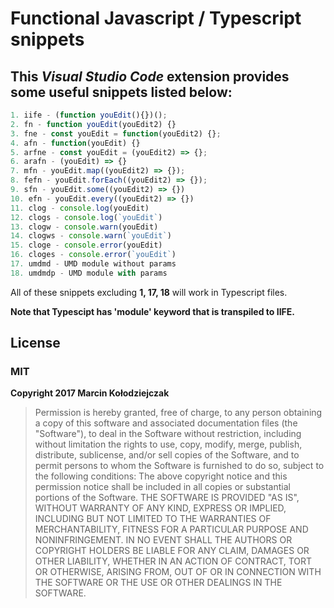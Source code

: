 # Functional Javascript / Typescript snippets
## This  **_Visual Studio Code_** extension provides some useful snippets listed below:

```javascript
1. iife - (function youEdit(){})();
2. fn - function youEdit(youEdit2) {}
3. fne - const youEdit = function(youEdit2) {};
4. afn - function(youEdit) {}
5. arfne - const youEdit = (youEdit2) => {};
6. arafn - (youEdit) => {}
7. mfn - youEdit.map((youEdit2) => {});
8. fefn - youEdit.forEach((youEdit2) => {});
9. sfn - youEdit.some((youEdit2) => {})
10. efn - youEdit.every((youEdit2) => {})
11. clog - console.log(youEdit)
12. clogs - console.log(`youEdit`)
13. clogw - console.warn(youEdit)
14. clogws - console.warn(`youEdit`)
15. cloge - console.error(youEdit)
16. cloges - console.error(`youEdit`)
17. umdmd - UMD module without params
18. umdmdp - UMD module with params
```
All of these snippets excluding **1, 17, 18** will work in Typescript files.

**Note that Typescipt has 'module' keyword that is transpiled to IIFE.**

## License
### **MIT**
**Copyright 2017 Marcin Kołodziejczak**

>Permission is hereby granted, free of charge, to any person obtaining a copy of this software and associated documentation files (the "Software"), to deal in the Software without restriction, including without limitation the rights to use, copy, modify, merge, publish, distribute, sublicense, and/or sell copies of the Software, and to permit persons to whom the Software is furnished to do so, subject to the following conditions:
>The above copyright notice and this permission notice shall be included in all copies or substantial portions of the Software.
>THE SOFTWARE IS PROVIDED "AS IS", WITHOUT WARRANTY OF ANY KIND, EXPRESS OR IMPLIED, INCLUDING BUT NOT LIMITED TO THE WARRANTIES OF MERCHANTABILITY, FITNESS FOR A PARTICULAR PURPOSE AND NONINFRINGEMENT. IN NO EVENT SHALL THE AUTHORS OR COPYRIGHT HOLDERS BE LIABLE FOR ANY CLAIM, DAMAGES OR OTHER LIABILITY, WHETHER IN AN ACTION OF CONTRACT, TORT OR OTHERWISE, ARISING FROM, OUT OF OR IN CONNECTION WITH THE SOFTWARE OR THE USE OR OTHER DEALINGS IN THE SOFTWARE.
